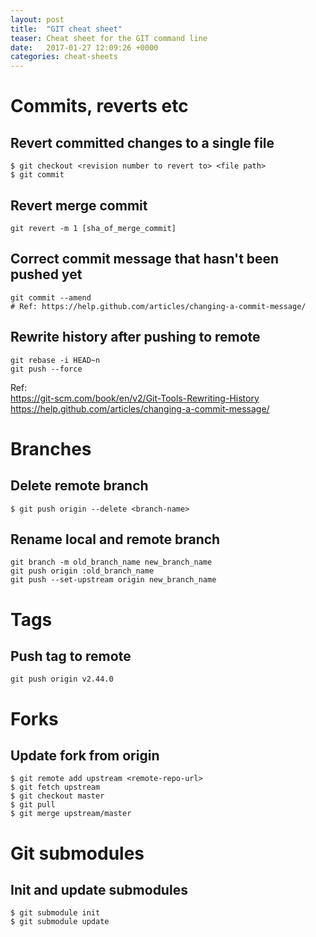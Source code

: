```yaml
---
layout: post
title:  "GIT cheat sheet"
teaser: Cheat sheet for the GIT command line
date:   2017-01-27 12:09:26 +0000
categories: cheat-sheets
---
```


# Commits, reverts etc

## Revert committed changes to a single file
```shell
$ git checkout <revision number to revert to> <file path>
$ git commit
```

## Revert merge commit
```shell
git revert -m 1 [sha_of_merge_commit]
```

## Correct commit message that hasn't been pushed yet
```shell
git commit --amend
# Ref: https://help.github.com/articles/changing-a-commit-message/
```

## Rewrite history after pushing to remote
```shell
git rebase -i HEAD~n
git push --force
```
Ref:     
https://git-scm.com/book/en/v2/Git-Tools-Rewriting-History        
https://help.github.com/articles/changing-a-commit-message/

# Branches

## Delete remote branch
```shell
$ git push origin --delete <branch-name>
```

## Rename local and remote branch
```shell
git branch -m old_branch_name new_branch_name
git push origin :old_branch_name
git push --set-upstream origin new_branch_name
```

# Tags

## Push tag to remote
```shell
git push origin v2.44.0
```

# Forks

## Update fork from origin
```shell
$ git remote add upstream <remote-repo-url>
$ git fetch upstream
$ git checkout master
$ git pull
$ git merge upstream/master
```

# Git submodules
## Init and update submodules
```shell
$ git submodule init
$ git submodule update
```
